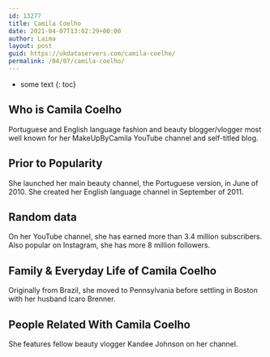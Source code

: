 ```yaml
---
id: 13277
title: Camila Coelho
date: 2021-04-07T13:02:29+00:00
author: Laima
layout: post
guid: https://ukdataservers.com/camila-coelho/
permalink: /04/07/camila-coelho/
---
```


* some text
{: toc}


## Who is Camila Coelho
                  
                  
                  
Portuguese and English language fashion and beauty blogger/vlogger most well known for her MakeUpByCamila YouTube channel and self-titled blog.
                  
              
            
              
            
                
                
                
## Prior to Popularity
                  
                  
                  
She launched her main beauty channel, the Portuguese version, in June of 2010. She created her English language channel in September of 2011.
                  
              
            
              
            
                
                
                
## Random data
                  
                  
                  
On her YouTube channel, she has earned more than 3.4 million subscribers. Also popular on Instagram, she has more 8 million followers.
                  
              
            
              
            
                
                
                
## Family & Everyday Life of Camila Coelho
                  
                  
                  
Originally from Brazil, she moved to Pennsylvania before settling in Boston with her husband Icaro Brenner.
                  
              
            
              
            
                
                
                
## People Related With Camila Coelho
                  
                  
                  
She features fellow beauty vlogger Kandee Johnson on her channel.
                  
              
            
              
            
                
              
            
              
              
            
            
              
            
          
          
          